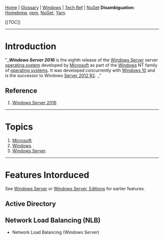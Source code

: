 [Home](/Slalom-LLC/Slalom-Consulting) | [Glossary](/Glossary) | [Windows](/Tech-Ref/Microsoft/Microsoft-Windows) | [Tech Ref](/Tech-Ref) | [NuGet](/Tech-Ref/Microsoft/Microsoft-Windows/NuGet)
**Disambiguation:** [Homebrew](/Tech-Ref/Homebrew-\(Package-Manager\)), [npm](/Tech-Ref/Software-Development/JavaScript/npm), [NuGet](/Tech-Ref/Microsoft/Microsoft-Windows/NuGet), [Yarn](/Tech-Ref/Software-Development/JavaScript/Yarn).

[[_TOC_]]

---
# Introduction
"_***Windows Server 2016*** is the eighth release of the [Windows Server](/Tech-Ref/Microsoft/Microsoft-Windows/Windows-Server) server [operating system](/Tech-Ref/OS-\(Operating-System\)) developed by [Microsoft](/Tech-Ref/Microsoft) as part of the [Windows](/Tech-Ref/Microsoft/Microsoft-Windows) NT family of [operating systems](/Tech-Ref/OS-\(Operating-System\)). It was developed concurrently with [Windows 10](/Tech-Ref/Microsoft/Microsoft-Windows/Windows-10) and is the successor to Windows [Server 2012 R2](/Tech-Ref/Microsoft/Microsoft-Windows/Windows-Server/Windows-Server-2012-R2). _"

## Reference
1. [Windows Server 2016](https://en.wikipedia.org/wiki/Windows_Server_2016)

---
# Topics
1. [Microsoft](/Tech-Ref/Microsoft).
1. [Windows](/Tech-Ref/Microsoft/Microsoft-Windows).
1. [Windows Server](/Tech-Ref/Microsoft/Microsoft-Windows/Windows-Server).

---
# Features Intorduced
See [Windows Server](/Tech-Ref/Microsoft/Microsoft-Windows/Windows-Server) or [Windows Server, Editions](/Tech-Ref/Microsoft/Microsoft-Windows/Windows-Server#Editions) for earlier features.

## Active Directory

## Network Load Balancing (NLB)
- Network Load Balancing (Windows Server)
